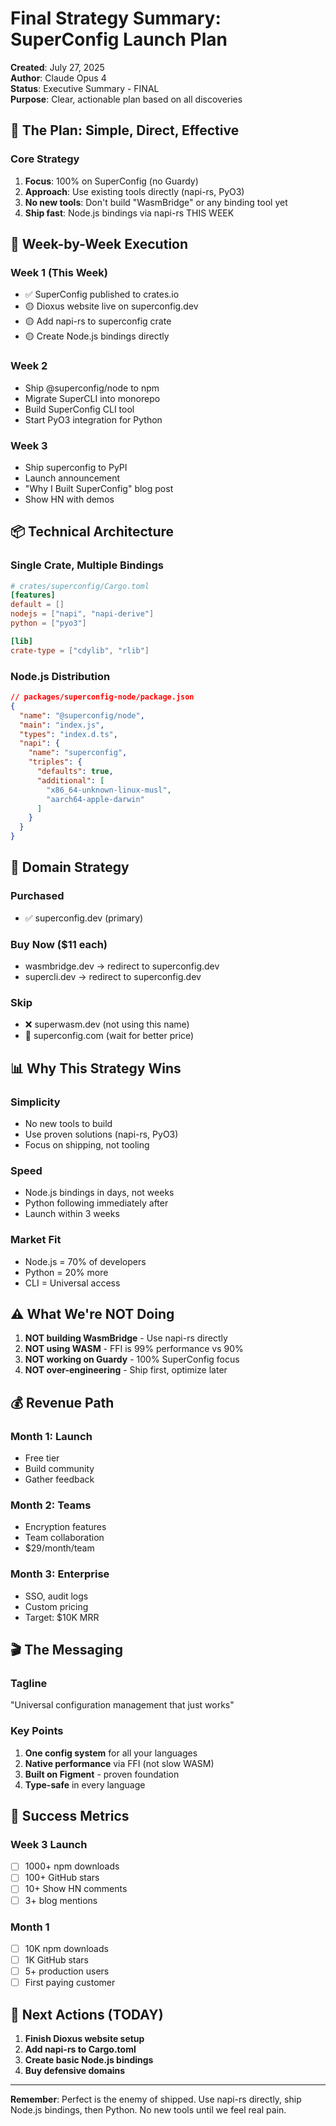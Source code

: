 # Final Strategy Summary: SuperConfig Launch Plan

**Created**: July 27, 2025\
**Author**: Claude Opus 4\
**Status**: Executive Summary - FINAL\
**Purpose**: Clear, actionable plan based on all discoveries

## 🎯 The Plan: Simple, Direct, Effective

### Core Strategy

1. **Focus**: 100% on SuperConfig (no Guardy)
2. **Approach**: Use existing tools directly (napi-rs, PyO3)
3. **No new tools**: Don't build "WasmBridge" or any binding tool yet
4. **Ship fast**: Node.js bindings via napi-rs THIS WEEK

## 🚀 Week-by-Week Execution

### Week 1 (This Week)

- ✅ SuperConfig published to crates.io
- 🟡 Dioxus website live on superconfig.dev
- 🟡 Add napi-rs to superconfig crate
- 🟡 Create Node.js bindings directly

### Week 2

- Ship @superconfig/node to npm
- Migrate SuperCLI into monorepo
- Build SuperConfig CLI tool
- Start PyO3 integration for Python

### Week 3

- Ship superconfig to PyPI
- Launch announcement
- "Why I Built SuperConfig" blog post
- Show HN with demos

## 📦 Technical Architecture

### Single Crate, Multiple Bindings

```toml
# crates/superconfig/Cargo.toml
[features]
default = []
nodejs = ["napi", "napi-derive"]
python = ["pyo3"]

[lib]
crate-type = ["cdylib", "rlib"]
```

### Node.js Distribution

```json
// packages/superconfig-node/package.json
{
  "name": "@superconfig/node",
  "main": "index.js",
  "types": "index.d.ts",
  "napi": {
    "name": "superconfig",
    "triples": {
      "defaults": true,
      "additional": [
        "x86_64-unknown-linux-musl",
        "aarch64-apple-darwin"
      ]
    }
  }
}
```

## 🎯 Domain Strategy

### Purchased

- ✅ superconfig.dev (primary)

### Buy Now ($11 each)

- wasmbridge.dev → redirect to superconfig.dev
- supercli.dev → redirect to superconfig.dev

### Skip

- ❌ superwasm.dev (not using this name)
- 🤔 superconfig.com (wait for better price)

## 📊 Why This Strategy Wins

### Simplicity

- No new tools to build
- Use proven solutions (napi-rs, PyO3)
- Focus on shipping, not tooling

### Speed

- Node.js bindings in days, not weeks
- Python following immediately after
- Launch within 3 weeks

### Market Fit

- Node.js = 70% of developers
- Python = 20% more
- CLI = Universal access

## ⚠️ What We're NOT Doing

1. **NOT building WasmBridge** - Use napi-rs directly
2. **NOT using WASM** - FFI is 99% performance vs 90%
3. **NOT working on Guardy** - 100% SuperConfig focus
4. **NOT over-engineering** - Ship first, optimize later

## 💰 Revenue Path

### Month 1: Launch

- Free tier
- Build community
- Gather feedback

### Month 2: Teams

- Encryption features
- Team collaboration
- $29/month/team

### Month 3: Enterprise

- SSO, audit logs
- Custom pricing
- Target: $10K MRR

## 🎬 The Messaging

### Tagline

"Universal configuration management that just works"

### Key Points

1. **One config system** for all your languages
2. **Native performance** via FFI (not slow WASM)
3. **Built on Figment** - proven foundation
4. **Type-safe** in every language

## 🔑 Success Metrics

### Week 3 Launch

- [ ] 1000+ npm downloads
- [ ] 100+ GitHub stars
- [ ] 10+ Show HN comments
- [ ] 3+ blog mentions

### Month 1

- [ ] 10K npm downloads
- [ ] 1K GitHub stars
- [ ] 5+ production users
- [ ] First paying customer

## 🎯 Next Actions (TODAY)

1. **Finish Dioxus website setup**
2. **Add napi-rs to Cargo.toml**
3. **Create basic Node.js bindings**
4. **Buy defensive domains**

---

**Remember**: Perfect is the enemy of shipped. Use napi-rs directly, ship Node.js bindings, then Python. No new tools until we feel real pain.
